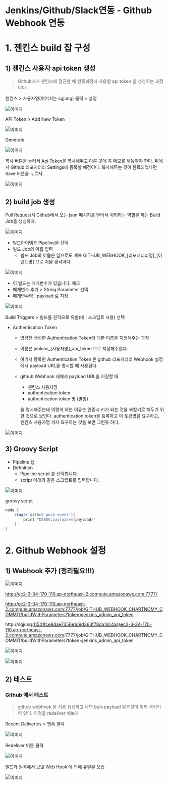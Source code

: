 # Jenkins/Github/Slack연동 - Github Webhook 연동



# 1. 젠킨스 build 잡 구성

## 1) 젠킨스 사용자 api token 생성

> Github에서 젠킨스에 접근할 때 인증과정에 사용할 api token 을 생성하는 과정이다.  

젠킨스 > 사용자명(여기서는 sgjung) 클릭 > 설정

![이미지](./img/JENKINS_GITHUB_WEBHOOK/5.png)



API Token > Add New Token

![이미지](./img/JENKINS_GITHUB_WEBHOOK/6.png)



Generate

![이미지](./img/JENKINS_GITHUB_WEBHOOK/7.png)



복사 버튼을 눌러서 Api Token을 복사해두고 다른 곳에 꼭 메모를 해놓아야 한다. 뒤에서 Github 리포지터리 Settings에 등록할 예정이다. 복사해두는 것이 완료되었다면 Save 버튼을 누르자.

![이미지](./img/JENKINS_GITHUB_WEBHOOK/8.png)



## 2) build job 생성

Pull Request시 Github에서 오는 json 메시지를 받아서 처리하는 역할을 하는 Build Job을 생성하자.  

![이미지](./img/JENKINS_GITHUB_WEBHOOK/1.png)



- 빌드아이템은 Pipeline을 선택
- 빌드 Job의 이름 입력
  - 빌드 Job의 이름은 앞으로도 계속 GITHUB_WEBHOOK\_[리포지터리명]\_[이벤트명] 으로 지을 생각이다.

![이미지](./img/JENKINS_GITHUB_WEBHOOK/2.png)



- 이 빌드는 매개변수가 있습니다. 체크
- 매개변수 추가 > String Parameter 선택
- 매개변수명 : payload 로 지정

![이미지](./img/JENKINS_GITHUB_WEBHOOK/3.png)



Build Triggers > 빌드를 원격으로 유발(예 : 스크립트 사용) 선택

- Authentication Token 

  - 방금전 생성한 Authentication Token에 대한 이름을 지정해주는 과정

  - 이름은 jenkins\_[사용자명]\_api\_token 으로 지정해주었다.

  - 여기서 등록한 Authentication Token 은 github 리포지터리 Webhook 설정에서 payload URL을 명시할 때 사용된다.

  - github Webhook 내에서 payload URL을 지정할 때 

    - 젠킨스 사용자명
    - authentication token
    - authentication token 명 (별칭)  

    을 명시해주는데 이렇게 하는 이유는 인증시 키가 되는 것을 복합키로 해두기 위한 것으로 보인다. authentication token을 등록하고 이 토큰명을 요구하고, 젠킨스 사용자명 까지 요구하는 것을 보면 그런듯 하다.

![이미지](./img/JENKINS_GITHUB_WEBHOOK/4.png)



## 3) Groovy Script 

- Pipeline 탭
- Definition
  - Pipeline script 를 선택합니다.
  - script 아래와 같은 스크립트를 입력합니다.

![이미지](./img/JENKINS_GITHUB_WEBHOOK/12.png)



groovy script

```groovy
node {
    stage('github push event'){
        print "DEBUG:payload=${payload}"
    }
}
```





# 2. Github Webhook 설정



## 1) Webhook 추가 (정리필요!!!)

![이미지](./img/JENKINS_GITHUB_WEBHOOK/9.png)



http://ec2-3-34-170-110.ap-northeast-2.compute.amazonaws.com:7777/  



http://ec2-3-34-170-110.ap-northeast-2.compute.amazonaws.com:7777/job/GITHUB_WEBHOOK_CHARTNOMY_COMMIT/buildWithParameters?token=jenkins_admin_api_token  



http://sgjung:11541fce8dae7356e1d9d363f78da1dc4a@ec2-3-34-170-110.ap-northeast-2.compute.amazonaws.com:7777/job/GITHUB_WEBHOOK_CHARTNOMY_COMMIT/buildWithParameters?token=jenkins_admin_api_token  



![이미지](./img/JENKINS_GITHUB_WEBHOOK/10.png)



![이미지](./img/JENKINS_GITHUB_WEBHOOK/11.png)





## 2) 테스트

### Github 에서 테스트

> github webhook 을 처음 생성하고 나면 bulk payload 같은것이 미리 생성되어 있다. 이것을 redeliver 해보자  

Recent Deliveries > 웹훅 클릭  

![이미지](./img/JENKINS_GITHUB_WEBHOOK/13.png)



Redeliver 버튼 클릭

![이미지](./img/JENKINS_GITHUB_WEBHOOK/14.png)



빌드가 원격에서 보낸 Web Hook 에 의해 유발된 모습

![이미지](./img/JENKINS_GITHUB_WEBHOOK/15.png)

